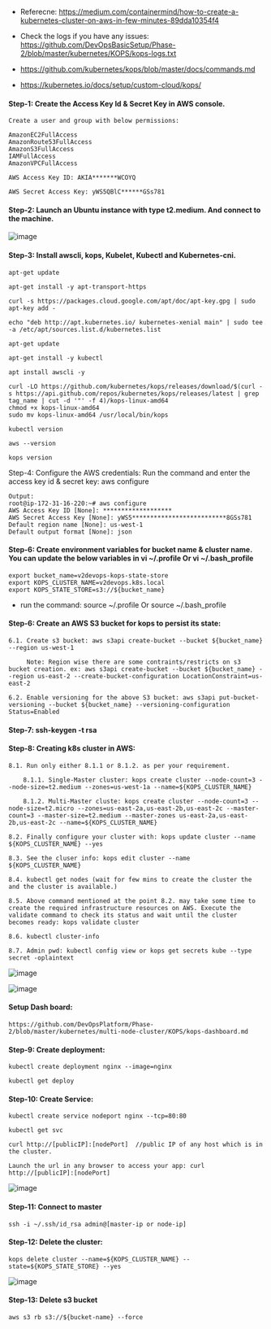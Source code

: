 * Referecne: https://medium.com/containermind/how-to-create-a-kubernetes-cluster-on-aws-in-few-minutes-89dda10354f4

* Check the logs if you have any issues: https://github.com/DevOpsBasicSetup/Phase-2/blob/master/kubernetes/KOPS/kops-logs.txt

* https://github.com/kubernetes/kops/blob/master/docs/commands.md

* https://kubernetes.io/docs/setup/custom-cloud/kops/

#### Step-1: Create the Access Key Id & Secret Key in AWS console. 

	Create a user and group with below permissions:
	
	AmazonEC2FullAccess
	AmazonRoute53FullAccess
	AmazonS3FullAccess
	IAMFullAccess
	AmazonVPCFullAccess

	AWS Access Key ID: AKIA*******WCOYQ

	AWS Secret Access Key: yWS5QBlC******GSs781
	
#### Step-2: Launch an Ubuntu instance with type t2.medium. And connect to the machine.

![image](https://user-images.githubusercontent.com/24622526/45141750-4a0f3c00-b1a6-11e8-8a4f-91aeefb25bc6.png)

#### Step-3: Install awscli, kops, Kubelet, Kubectl and Kubernetes-cni.

	apt-get update

	apt-get install -y apt-transport-https

	curl -s https://packages.cloud.google.com/apt/doc/apt-key.gpg | sudo apt-key add -
	
	echo "deb http://apt.kubernetes.io/ kubernetes-xenial main" | sudo tee -a /etc/apt/sources.list.d/kubernetes.list
	
	apt-get update

	apt-get install -y kubectl
	
	apt install awscli -y
	
	curl -LO https://github.com/kubernetes/kops/releases/download/$(curl -s https://api.github.com/repos/kubernetes/kops/releases/latest | grep tag_name | cut -d '"' -f 4)/kops-linux-amd64
	chmod +x kops-linux-amd64
	sudo mv kops-linux-amd64 /usr/local/bin/kops
	
	kubectl version
	
	aws --version
	
	kops version

Step-4: Configure the AWS credentials: Run the command and enter the access key id & secret key: aws configure

	Output:
	root@ip-172-31-16-220:~# aws configure
	AWS Access Key ID [None]: *******************
	AWS Secret Access Key [None]: yWS5**************************8GSs781
	Default region name [None]: us-west-1
	Default output format [None]: json

#### Step-6: Create environment variables for bucket name & cluster name. You can update the below variables in vi ~/.profile Or vi ~/.bash_profile

	export bucket_name=v2devops-kops-state-store
	export KOPS_CLUSTER_NAME=v2devops.k8s.local	
	export KOPS_STATE_STORE=s3://${bucket_name}

   * run the command: source ~/.profile Or source ~/.bash_profile
	
#### Step-6: Create an AWS S3 bucket for kops to persist its state:

	6.1. Create s3 bucket: aws s3api create-bucket --bucket ${bucket_name} --region us-west-1
	
	     Note: Region wise there are some contraints/restricts on s3 bucket creation. ex: aws s3api create-bucket --bucket ${bucket_name} --region us-east-2 --create-bucket-configuration LocationConstraint=us-east-2

	6.2. Enable versioning for the above S3 bucket: aws s3api put-bucket-versioning --bucket ${bucket_name} --versioning-configuration Status=Enabled

#### Step-7: ssh-keygen -t rsa

#### Step-8: Creating k8s cluster in AWS:

	8.1. Run only either 8.1.1 or 8.1.2. as per your requirement.
	
		8.1.1. Single-Master cluster: kops create cluster --node-count=3 --node-size=t2.medium --zones=us-west-1a --name=${KOPS_CLUSTER_NAME}
	
		8.1.2. Multi-Master cluste: kops create cluster --node-count=3 --node-size=t2.micro --zones=us-east-2a,us-east-2b,us-east-2c --master-count=3 --master-size=t2.medium --master-zones us-east-2a,us-east-2b,us-east-2c --name=${KOPS_CLUSTER_NAME}

	8.2. Finally configure your cluster with: kops update cluster --name ${KOPS_CLUSTER_NAME} --yes
	
	8.3. See the cluser info: kops edit cluster --name ${KOPS_CLUSTER_NAME}

	8.4. kubectl get nodes (wait for few mins to create the cluster the and the cluster is available.)
	
	8.5. Above command mentioned at the point 8.2. may take some time to create the required infrastructure resources on AWS. Execute the validate command to check its status and wait until the cluster becomes ready: kops validate cluster
	
	8.6. kubectl cluster-info
	
	8.7. Admin pwd: kubectl config view or kops get secrets kube --type secret -oplaintext
	
![image](https://user-images.githubusercontent.com/24622526/45141975-dae61780-b1a6-11e8-8733-7f0badb52c2a.png)

![image](https://user-images.githubusercontent.com/24622526/45142130-40d29f00-b1a7-11e8-89a5-eb9da3b859e6.png)

#### Setup Dash board:

	https://github.com/DevOpsPlatform/Phase-2/blob/master/kubernetes/multi-node-cluster/KOPS/kops-dashboard.md

#### Step-9: Create deployment:

	kubectl create deployment nginx --image=nginx
	
	kubectl get deploy
	
#### Step-10: Create Service:

	kubectl create service nodeport nginx --tcp=80:80
	
	kubectl get svc
	
	curl http://[publicIP]:[nodePort]  //public IP of any host which is in the cluster.
	
	Launch the url in any browser to access your app: curl http://[publicIP]:[nodePort]
	
![image](https://user-images.githubusercontent.com/24622526/45142066-1254c400-b1a7-11e8-8a17-1b482cdfed30.png)

#### Step-11: Connect to master

	ssh -i ~/.ssh/id_rsa admin@[master-ip or node-ip]
	
#### Step-12: Delete the cluster:

	kops delete cluster --name=${KOPS_CLUSTER_NAME} --state=${KOPS_STATE_STORE} --yes
	
![image](https://user-images.githubusercontent.com/24622526/45142204-737c9780-b1a7-11e8-9041-2fdcccdaa19c.png)

#### Step-13: Delete s3 bucket

	aws s3 rb s3://${bucket-name} --force 
	
